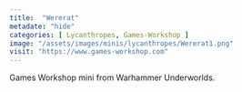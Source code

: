 ```yaml
---
title:  "Wererat"
metadate: "hide"
categories: [ Lycanthropes, Games-Workshop ]
image: "/assets/images/minis/lycanthropes/Wererat1.png"
visit: "https://www.games-workshop.com"
---
```

Games Workshop mini from Warhammer Underworlds. 